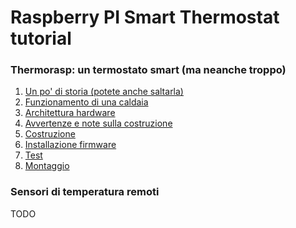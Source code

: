 Raspberry PI Smart Thermostat tutorial
======================================

### Thermorasp: un termostato smart (ma neanche troppo)

1. [Un po' di storia (potete anche saltarla)](01-history.md)
2. [Funzionamento di una caldaia](02-boiler-basics.md)
3. [Architettura hardware](03-hardware-design.md)
4. [Avvertenze e note sulla costruzione](04-disclaimer.md)
5. [Costruzione](05-assembling.md)
6. [Installazione firmware](06-firmware.md)
7. [Test](07-testing.md)
8. [Montaggio](08-installing.md)

### Sensori di temperatura remoti

TODO
